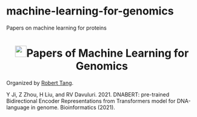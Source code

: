# machine-learning-for-genomics
Papers on machine learning for proteins

<p align="center">
<h1 align="center"> <img src="[https://github.com/xcfcode/Summarization-Papers/pic/summary.png](https://github.com/xcfcode/Summarization-Papers/blob/main/pic/summary.png)" width="30" />Papers of Machine Learning for Genomics</h1>
</p>

Organized by [Robert Tang](https://xiangrutang.github.io/).

Y Ji, Z Zhou, H Liu, and RV Davuluri. 2021. DNABERT: pre-trained Bidirectional Encoder Representations from Transformers
model for DNA-language in genome. Bioinformatics (2021).

